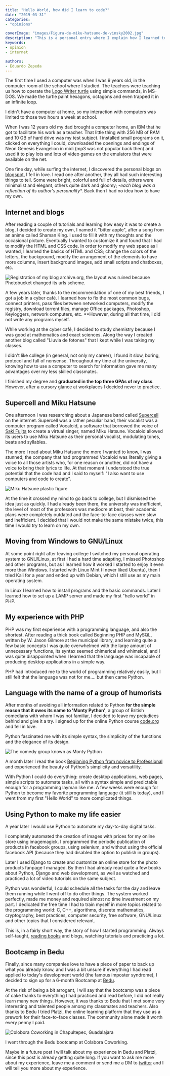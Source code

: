 ```yaml
---
title: "Hello World, how did I learn to code?"
date: "2019-03-31"
categories:
- "opinions"

coverImage: "images/Figura-de-miku-hatsune-de-vinsky2002.jpg"
description: "This is a personal entry where I explain how I learned to program for the first time, first in PHP and my first contacts with Python."
keywords:
- opinion
- internet

authors:
- Eduardo Zepeda
---
```


The first time I used a computer was when I was 9 years old, in the computer room of the school where I studied. The teachers were teaching us how to operate the [Logo Writer turtle](https://www.xataka.com/historia-tecnologica/tortuga-que-nos-enseno-a-programar-historia-logo-primer-lenguaje-programacion-disenado-para-ninos) using simple commands, in MS-DOS. We made the turtle paint hexagons, octagons and even trapped it in an infinite loop.

I didn't have a computer at home, so my interaction with computers was limited to those two hours a week at school.

When I was 12 years old my dad brought a computer home, an IBM that he got to facilitate his work as a teacher. That little thing with 256 MB of RAM and 10 GB of hard drive was my test subject. I installed small programs on it, clicked on everything I could, downloaded the openings and endings of Neon Genesis Evangelion in midi (mp3 was not popular back then) and used it to play lots and lots of video games on the emulators that were available on the net.

One fine day, while surfing the internet, I discovered the personal blogs on [blogspot](https://www.blogger.com), I fell in love. I read one after another, they all had such interesting things to tell. Some were bright, colorful and full of details, others were minimalist and elegant, others quite dark and gloomy; -*each blog was a reflection of its author's personality**. Back then I had no idea how to have my own.

## Internet and blogs

After reading a couple of tutorials and learning how easy it was to create a blog, I decided to create my own, I named it "bitter apple", after a song from an anime called Shaman King. I used to fill it with my thoughts and the occasional picture. Eventually I wanted to customize it and found that I had to modify the HTML and CSS code. In order to modify my web space as I wanted, I learned the basics of HTML and CSS; change the colors of the letters, the background, modify the arrangement of the elements to have more columns, insert background images, add small scripts and chatboxes, etc.

![](images/blog-manzana-amarga.jpg "Registration of my blog archive.org, the layout was ruined because Photobucket changed its urls scheme.")

A few years later, thanks to the recommendation of one of my best friends, I got a job in a cyber café. I learned how to fix the most common bugs, connect printers, pass files between networked computers, modify the registry, download torrent files, manage Office packages, Photoshop, Keyloggers, network computers, etc. **However, during all that time, I did not write any programs myself.

While working at the cyber café, I decided to study chemistry because I was good at mathematics and exact sciences. Along the way I created another blog called "Lluvia de fotones" that I kept while I was taking my classes.

I didn't like college (in general, not only my career), I found it slow, boring, protocol and full of nonsense. Throughout my time at the university, knowing how to use a computer to search for information gave me many advantages over my less skilled classmates.

I finished my degree and **graduated in the top three GPAs of my class**. However, after a cursory glance at workplaces I decided never to practice.

## Supercell and Miku Hatsune

One afternoon I was researching about a Japanese band called [Supercell](https://www.supercell.jp/english.html) on the internet. Supercell was a rather peculiar band, their vocalist was a computer program called Vocaloid, a software that borrowed the voice of [Saki Fujita](https://es.wikipedia.org/wiki/Saki_Fujita) to create a virtual singer, named Miku Hatsune. Vocaloid allowed its users to use Miku Hatsune as their personal vocalist, modulating tones, beats and syllables.

The more I read about Miku Hatsune the more I wanted to know, I was stunned; the company that had programmed Vocaloid was literally giving a voice to all those artists who, for one reason or another, did not have a voice to bring their lyrics to life. At that moment I understood the true potential that the code had and I said to myself: "I also want to use computers and code to create".

![Miku Hatsune plastic figure](images/FiguraDeMikuHatsune.jpg "Miku Hatsune plastic figure. Image credits to 南menghua https://pixabay.com/es/users/%E5%8D%97menghua-19298964/")

At the time it crossed my mind to go back to college, but I dismissed the idea just as quickly. I had already been there, the university was inefficient, the level of most of the professors was mediocre at best, their academic plans were completely outdated and the face-to-face classes were slow and inefficient. I decided that I would not make the same mistake twice, this time I would try to learn on my own.

## Moving from Windows to GNU/Linux

At some point right after leaving college I switched my personal operating system to GNU/Linux, at first I had a hard time adapting, I missed Photoshop and other programs, but as I learned how it worked I started to enjoy it even more than Windows. I started with Linux Mint (I never liked Ubuntu), then I tried Kali for a year and ended up with Debian, which I still use as my main operating system.

In Linux I learned how to install programs and the basic commands. Later I learned how to set up a LAMP server and made my first "hello world" in PHP.

## My experience with PHP

PHP was my first experience with a programming language, and also the shortest. After reading a thick book called Beginning PHP and MySQL, written by W. Jason Gilmore at the municipal library, and learning quite a few basic concepts I was quite overwhelmed with the large amount of unnecessary functions, its syntax seemed chimerical and whimsical, and I was quite disappointed when I learned that the language was incapable of producing desktop applications in a simple way.

PHP had introduced me to the world of programming relatively easily, but I still felt that the language was not for me.... but then came Python.

## Language with the name of a group of humorists

After months of avoiding all information related to Python **for the simple reason that it owes its name to 'Monty Python'**, a group of British comedians with whom I was not familiar, I decided to leave my prejudices behind and give it a try. I signed up for the online Python course [code.org](https://code.org/) and fell in love.

Python fascinated me with its simple syntax, the simplicity of the functions and the elegance of its design.

![The comedy group known as Monty Python](images/ElGrupoDeComediantesMontyPython.jpg "Photograph of the comedy group known as Monthy Python, after which the programming language is named.")

A month later I read the book [Beginning Python from novice to Professional](/blog/learn-python-from-scratch-beginning-python-review/) and experienced the beauty of Python's simplicity and versatility.

With Python I could do everything: create desktop applications, web pages, simple scripts to automate tasks, all with a syntax simple and predictable enough for a programming layman like me. A few weeks were enough for Python to become my favorite programming language (it still is today), and I went from my first "Hello World" to more complicated things.

## Using Python to make my life easier

A year later I would use Python to automate my day-to-day digital tasks.

I completely automated the creation of images with prices for my online store using imagemagick. I programmed the periodic publication of products in facebook groups, using selenium, and without using the official facebook API (because they had disabled the option to publish in groups).

Later I used Django to create and customize an online store for the photo products fanpage I managed. By then I had already read quite a few books about Python, Django and web development, as well as watched and practiced a lot of video tutorials on the same subject.

Python was wonderful, I could schedule all the tasks for the day and leave them running while I went off to do other things. The system worked perfectly, made me money and required almost no time investment on my part. I dedicated the free time I had to train myself in more topics related to the programming world: C, C++, algorithms, discrete mathematics, cryptography, best practices, computer security, free software, GNU/Linux and other topics that I considered relevant.

This is, in a fairly short way, the story of how I started programming. Always self-taught, [reading books](https://coffeebytes.dev/pages/libros-que-he-leido-y-resenas/) and blogs, watching tutorials and practicing a lot.

## Bootcamp in Bedu

Finally, since many companies love to have a piece of paper to back up what you already know, and I was a bit unsure if everything I had read applied to today's development world (the famous imposter syndrome), I decided to sign up for a 6-month Bootcamp at [Bedu](https://bedu.org).

At the risk of being a bit arrogant, I will say that the bootcamp was a piece of cake thanks to everything I had practiced and read before, I did not really learn many new things. However, it was thanks to Bedu that I met some very interesting and talented people among my classmates and teachers. Also thanks to Bedu I tried Platzi, the online learning platform that they use as a prework for their face-to-face classes. The community alone made it worth every penny I paid.

![Colobora Coworking in Chapultepec, Guadalajara](images/ColaboraCoworking.jpg "Image taken from Colabora's website")

I went through the Bedu bootcamp at Colabora Coworking.

Maybe in a future post I will talk about my experience in Bedu and Platzi, since this post is already getting quite long. If you want to ask me more about my experience, leave me a comment or send me a DM to [twitter](https://twitter.com/hello_wired) and I will tell you more about my experience.